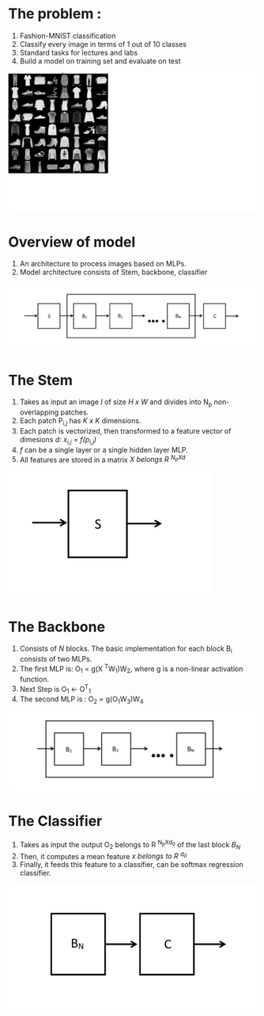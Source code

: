 

# The problem :
1) Fashion-MNIST classification 
2) Classify every image in terms of 1 out of 10 classes 
3) Standard tasks for lectures and labs
4) Build a model on training set and evaluate on test 
<img src='images/fashion_mnist.jpg'>

# Overview of model
1) An architecture to process images based on MLPs.
2) Model architecture consists of Stem, backbone, classifier 

<img src ='images/overview.jpg'>

# The Stem
1) Takes as input an image <i>I</i> of size <i>H x W</i> and divides into N<sub>p</sub> non-overlapping patches.
2) Each patch P<sub>i,j</sub> has <i>K x K</i> dimensions.
3) Each patch is vectorized, then transformed to a feature vector of dimesions <i>d: x<sub>i,j</sub> = f(p<sub>i,j</sub>)</i>
4) <i>f</i> can be a single layer or a single hidden layer MLP.
5) All features are stored in a matrix <i> X belongs R <sup>N<sub>p</sub>Xd</sup></i>

<img src ='images/stem.jpg'>
  
# The Backbone
1) Consists of <i>N</i> blocks. The basic implementation for each block B<sub>i</sub> consists of two MLPs.
2) The first MLP is: O<sub>1</sub> = g(X <sup>T</sup>W<sub>1</sub>)W<sub>2</sub>, where g is a non-linear activation function.
3) Next Step is O<sub>1</sub> <- O<sup>T</sup><sub>1</sub>
4) The second MLP is : O<sub>2</sub> = g(O<sub>1</sub>W<sub>3</sub>)W<sub>4</sub>

<img src ='images/backbone.jpg'>

# The Classifier
1) Takes as input the output O<sub>2</sub> belongs to R <sup>N<sub>p</sub>Xd<sub>0</sub></sup></i> of the last block <i>B<sub>N</sub></i>
2) Then, it computes a mean feature <i>x belongs to R <sup>d<sub>0</sub></sup></i>
3) Finally, it feeds this feature to a classifier, can be softmax regression classifier.

<img src ='images/classifier.jpg'>







